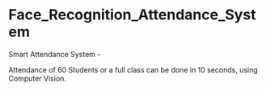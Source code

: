 # Face_Recognition_Attendance_System


Smart Attendance System - 

Attendance of 60 Students or a full class can be done in 10 seconds, using Computer Vision.
